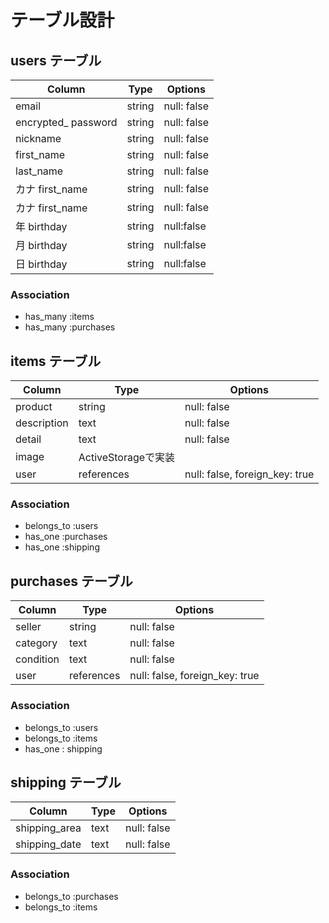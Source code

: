 # テーブル設計

## users テーブル

| Column                | Type     | Options     |
| --------------------- | -------- | ----------- |
| email                 | string   | null: false |
| encrypted_ password   | string   | null: false |
| nickname              | string   | null: false |
| first_name            | string   | null: false |
| last_name             | string   | null: false |
| カナ first_name        | string   | null: false |
| カナ first_name        | string   | null: false |
| 年 birthday            | string   | null:false  |
| 月 birthday            | string   | null:false  |
| 日 birthday            | string   | null:false  |


### Association

- has_many :items
- has_many :purchases

##  items テーブル

| Column             | Type       | Options                        |
| ------------------ | ------     | ------------------------------ |
| product            | string     | null: false                    |
| description        | text       | null: false                    |
| detail             | text       | null: false                    |
| image              |  ActiveStorageで実装                         |
| user               | references | null: false, foreign_key: true |

### Association

- belongs_to :users
- has_one :purchases
- has_one :shipping

## purchases テーブル

| Column             | Type       | Options                        |
| ------------------ | ------     | ------------------------------ |
| seller             | string     | null: false                    |
| category           | text       | null: false                    |
| condition          | text       | null: false                    |
| user               | references | null: false, foreign_key: true |


### Association

- belongs_to :users
- belongs_to :items
- has_one : shipping


## shipping テーブル

| Column             | Type       | Options                        |
| ------------------ | ------     | ------------------------------ |
| shipping_area      | text       | null: false                    |
| shipping_date      | text       | null: false                    |

### Association

- belongs_to :purchases
- belongs_to :items